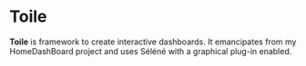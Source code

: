 # Toile
**Toile** is framework to create interactive dashboards.
It emancipates from my HomeDashBoard project and uses Séléné with a graphical plug-in enabled.
